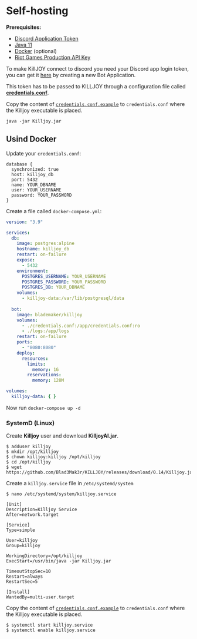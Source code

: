 # Self-hosting

**Prerequisites:**
- [Discord Application Token][devs_application]
- [Java 11](https://openjdk.java.net/projects/jdk/11/)
- [Docker](https://www.docker.com/) (optional)
- [Riot Games Production API Key](https://developer.riotgames.com/app-type)

To make KillJOY connect to discord you need your Discord app login token, you can get it [here][devs_application] by creating a new Bot Application.

This token has to be passed to KILLJOY through a configuration file called [**credentials.conf**](/credentials.conf.example).

Copy the content of [``credentials.conf.example``](credentials.conf.example) to ``credentials.conf`` where the Killjoy executable is placed.
```shell
java -jar Killjoy.jar
```

## Usind Docker
Update your ``credentials.conf``:
```hocon
database {
  synchronized: true
  host: killjoy_db
  port: 5432
  name: YOUR_DBNAME
  user: YOUR_USERNAME
  password: YOUR_PASSWORD
}
```

Create a file called ``docker-compose.yml``:

```yml
version: "3.9"

services:
  db:
    image: postgres:alpine
    hostname: killjoy_db
    restart: on-failure
    expose:
      - 5432
    environment:
      POSTGRES_USERNAME: YOUR_USERNAME
      POSTGRES_PASSWORD: YOUR_PASSWORD
      POSTGRES_DB: YOUR_DBNAME
    volumes:
      - killjoy-data:/var/lib/postgresql/data
    
  bot:
    image: blademaker/killjoy
    volumes:
      - ./credentials.conf:/app/credentials.conf:ro
      - ./logs:/app/logs
    restart: on-failure
    ports:
      - "8080:8080"
    deploy:
      resources:
        limits:
          memory: 1G
        reservations:
          memory: 128M

volumes:
  killjoy-data: { }
```

Now run ``docker-compose up -d``

### SystemD (Linux)

Create **Killjoy** user and download **KilljoyAI.jar**.
```shell
$ adduser killjoy
$ mkdir /opt/killjoy
$ chown killjoy:killjoy /opt/killjoy
$ cd /opt/killjoy
$ wget https://github.com/Blad3Mak3r/KILLJOY/releases/download/0.14/Killjoy.jar
```

Create a ``killjoy.service`` file in ``/etc/systemd/system``
```shell
$ nano /etc/systemd/system/killjoy.service
```
```shell
[Unit]
Description=Killjoy Service
After=network.target

[Service]
Type=simple

User=killjoy
Group=killjoy

WorkingDirectory=/opt/killjoy
ExecStart=/usr/bin/java -jar Killjoy.jar

TimeoutStopSec=10
Restart=always
RestartSec=5

[Install]
WantedBy=multi-user.target
```

Copy the content of [``credentials.conf.example``](credentials.conf.example) to ``credentials.conf`` where the Killjoy executable is placed.

```shell
$ systemctl start killjoy.service
$ systemctl enable killjoy.service
```

[devs_application]: https://discord.com/developers/applications